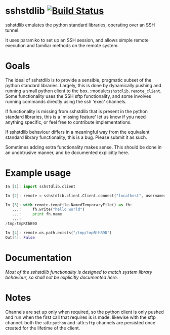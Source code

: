 sshstdlib [![Build Status](https://travis-ci.org/stestagg/sshstdlib.png)](https://travis-ci.org/stestagg/sshstdlib)
=========

sshstdlib emulates the python standard libraries, operating over an SSH tunnel.

It uses paramiko to set up an SSH session, and allows simple remote execution
and familiar methods on the remote system.

Goals
=====

The ideal of sshstdlib is to provide a sensible, pragmatic subset of the python standard libraries.
Largely, this is done by dynamically pushing and running a small python client to the box. :module:`sshstdlib.remote_client`.
Some functionality uses the SSH sftp functionality, and some involves running commands directly using the ssh 'exec' channels.

If functionality is missing from sshstdlib that is present in the python standard libraries, this is a 'missing feature'
let us know if you need anything specific, or feel free to contribute implementations.

If sshstdlib behaviour differs in a meaningful way from the equivalent standard library functionality, this is a bug.
Please submit it as such.

Sometimes adding extra functionality makes sense.  This should be done in an unobtrusive manner, and be documented explicitly here.

Example usage
=============

```python
In [1]: import sshstdlib.client

In [2]: remote = sshstdlib.client.Client.connect("localhost", username="jenkins", password="XXXXXX", no_keys=True)

In [3]: with remote.tempfile.NamedTemporaryFile() as fh:
   ...:     fh.write("hello world")
   ...:     print fh.name
   ...:     
/tmp/tmpRthB9D

In [4]: remote.os.path.exists("/tmp/tmpRthB9D")
Out[4]: False

```

Documentation
=============

*Most of the sshstdlib functionality is designed to match system library behaviour, so shall not be explicitly documented here.*

Notes
=====

Channels are set up only when required, so the python client is only pushed and run when the first call that requires is is made.  likewise with the sftp channel.  both the :attr:`python` and :attr:`sftp` channels are persisted once created for the lifetime of the client.
